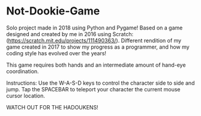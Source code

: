 # Not-Dookie-Game
Solo project made in 2018 using Python and Pygame! Based on a game designed and created by me in 2016 using Scratch: (https://scratch.mit.edu/projects/111490363/). Different rendition of my game created in 2017 to show my progress as a programmer, and how my coding style has evolved over the years!

This game requires both hands and an intermediate amount of hand-eye coordination.

Instructions:
Use the W-A-S-D keys to control the character side to side and jump.
Tap the SPACEBAR to teleport your character the current mouse cursor location.

WATCH OUT FOR THE HADOUKENS!
